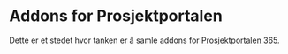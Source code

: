 # Addons for Prosjektportalen

Dette er et stedet hvor tanken er å samle addons for [Prosjektportalen 365](https://github.com/Puzzlepart/prosjektportalen365).


